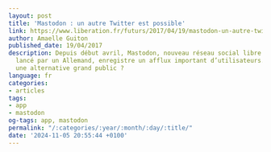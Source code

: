 ```yaml
---
layout: post
title: 'Mastodon : un autre Twitter est possible'
link: https://www.liberation.fr/futurs/2017/04/19/mastodon-un-autre-twitter-est-possible_1563858
author: Amaelle Guiton
published_date: 19/04/2017
description: Depuis début avril, Mastodon, nouveau réseau social libre et décentralisé
  lancé par un Allemand, enregistre un afflux important d’utilisateurs. Deviendra-t-il
  une alternative grand public ?
language: fr
categories:
- articles
tags:
- app
- mastodon
og-tags: app, mastodon
permalink: "/:categories/:year/:month/:day/:title/"
date: '2024-11-05 20:55:44 +0100'
---
```

